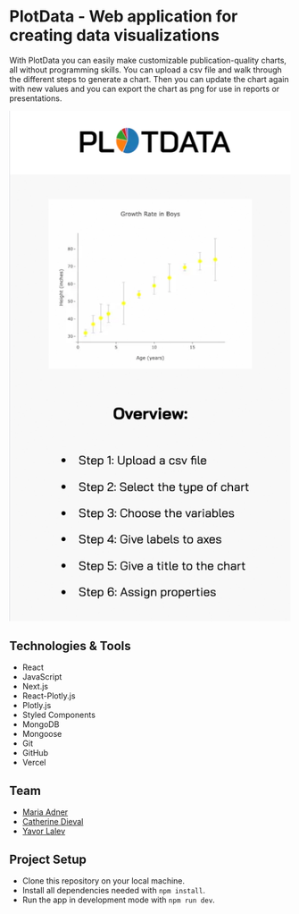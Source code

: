 # PlotData - Web application for creating data visualizations
With PlotData you can easily make customizable publication-quality charts, all without programming skills. You can upload a csv file and walk through the different steps to generate a chart. Then you can update the chart again with new values and you can export the chart as png for use in reports or presentations.

![PlotData Home](assets/PlotData-Home.png)



## Technologies & Tools
* React
* JavaScript
* Next.js
* React-Plotly.js
* Plotly.js
* Styled Components
* MongoDB
* Mongoose
* Git
* GitHub
* Vercel

## Team

* [Maria Adner](https://github.com/MariaAdner)
* [Catherine Dieval](https://github.com/catdieval)
* [Yavor Lalev](https://github.com/YavorLalev)


## Project Setup

- Clone this repository on your local machine.
- Install all dependencies needed with `npm install`.
- Run the app in development mode with `npm run dev`.

